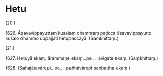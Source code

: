 # Hetu

(20.)

1626\. Āsavavippayuttaṃ kusalaṃ dhammaṃ paṭicca āsavavippayutto kusalo dhammo uppajjati hetupaccayā. (Saṃkhittaṃ.)

(21.)

1627\. Hetuyā ekaṃ, ārammaṇe ekaṃ…pe…  avigate ekaṃ. (Saṃkhittaṃ.)

1628\. (Sahajātavārepi…pe…  pañhāvārepi sabbattha ekaṃ.)
